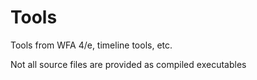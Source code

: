 Tools
=====

Tools from WFA 4/e, timeline tools, etc.

Not all source files are provided as compiled executables
